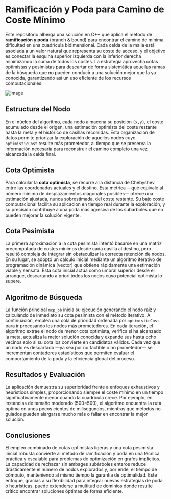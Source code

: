 # Ramificación y Poda para Camino de Coste Mínimo

Este repositorio alberga una solución en C++ que aplica el método de **ramificación y poda** (branch & bound) para encontrar el camino de mínima dificultad en una cuadrícula bidimensional. Cada celda de la malla está asociada a un valor natural que representa su coste de acceso, y el objetivo es conectar la esquina superior izquierda con la inferior derecha minimizando la suma de todos los costes. La estrategia aprovecha cotas optimistas y pesimistas para descartar de forma sistemática aquellas ramas de la búsqueda que no pueden conducir a una solución mejor que la ya conocida, garantizando así un uso eficiente de los recursos computacionales.

![image](https://github.com/user-attachments/assets/d666389b-0fa8-431a-80e7-34a79e2ff7db)

## Estructura del Nodo

En el núcleo del algoritmo, cada nodo almacena su posición `(x,y)`, el coste acumulado desde el origen, una estimación optimista del coste restante hasta la meta y el histórico de casillas recorridas. Esta organización de datos permite priorizar la exploración de aquellos nodos cuyo `optimisticCost` resulte más prometedor, al tiempo que se preserva la información necesaria para reconstruir el camino completo una vez alcanzada la celda final.

## Cota Optimista

Para calcular la **cota optimista**, se recurre a la distancia de Chebyshev entre las coordenadas actuales y el destino. Esta métrica —que equivale al número mínimo de desplazamientos diagonales posibles— ofrece una estimación ajustada, nunca sobrestimada, del coste restante. Su bajo coste computacional facilita su aplicación en tiempo real durante la exploración, y su precisión contribuye a una poda más agresiva de los subárboles que no pueden mejorar la solución vigente.

## Cota Pesimista

La primera aproximación a la cota pesimista intentó basarse en una matriz precomputada de costes mínimos desde cada casilla al destino, pero resultó compleja de integrar sin obstaculizar la correcta retención de nodos. En su lugar, se adoptó un cálculo inicial mediante un algoritmo iterativo de programación dinámica (vector) que obtiene rápidamente una estimación viable y sensata. Esta cota inicial actúa como umbral superior desde el arranque, descartando a priori todos los nodos cuyo potencial optimista lo supere.

## Algoritmo de Búsqueda

La función principal `mcp_bb` inicia su ejecución generando el nodo raíz y calculando de inmediato su cota pesimista con el método iterativo. A continuación, emplea una cola de prioridad ordenada por `optimisticCost` para ir procesando los nodos más prometedores. En cada iteración, el algoritmo extrae el nodo de menor cota optimista, verifica si ha alcanzado la meta, actualiza la mejor solución conocida y expande sus hasta ocho vecinos solo si su cota los convierte en candidatos válidos. Cada vez que un nodo es descartado —ya sea por no factible o no prometedor— se incrementan contadores estadísticos que permiten evaluar el comportamiento de la poda y la eficiencia global del proceso.

## Resultados y Evaluación

La aplicación demuestra su superioridad frente a enfoques exhaustivos y heurísticos simples, proporcionando siempre el coste mínimo en un tiempo significativamente menor cuando la cuadrícula crece. Por ejemplo, en instancias de tamaño moderado (500×500), el algoritmo encuentra la ruta óptima en unos pocos cientos de milisegundos, mientras que métodos no guiados pueden alargarse mucho más o fallar en encontrar la mejor solución.

## Conclusiones

El empleo combinado de cotas optimistas ligeras y una cota pesimista inicial robusta convierte al método de ramificación y poda en una técnica práctica y escalable para problemas de optimización en grafos implícitos. La capacidad de rechazar sin ambages subárboles enteros reduce drásticamente el número de nodos explorados y, por ende, el tiempo de cómputo, manteniendo al mismo tiempo la garantía de optimalidad. Este enfoque, gracias a su flexibilidad para integrar nuevas estrategias de poda o heurísticas, puede extenderse a multitud de dominios donde resulte crítico encontrar soluciones óptimas de forma eficiente.
